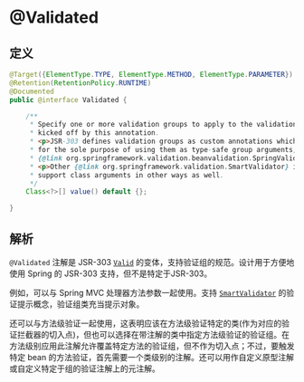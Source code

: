 # @Validated

## 定义

```java
@Target({ElementType.TYPE, ElementType.METHOD, ElementType.PARAMETER})
@Retention(RetentionPolicy.RUNTIME)
@Documented
public @interface Validated {

    /**
     * Specify one or more validation groups to apply to the validation step
     * kicked off by this annotation.
     * <p>JSR-303 defines validation groups as custom annotations which an application declares
     * for the sole purpose of using them as type-safe group arguments, as implemented in
     * {@link org.springframework.validation.beanvalidation.SpringValidatorAdapter}.
     * <p>Other {@link org.springframework.validation.SmartValidator} implementations may
     * support class arguments in other ways as well.
     */
    Class<?>[] value() default {};

}
```

## 解析

`@Validated`  注解是 JSR-303 [`Valid`](https://docs.oracle.com/javaee/7/api/javax/validation/Valid.html?is-external=true) 的变体，支持验证组的规范。设计用于方便地使用 Spring 的 JSR-303 支持，但不是特定于JSR-303。

例如，可以与 Spring MVC 处理器方法参数一起使用。支持 [`SmartValidator`](https://docs.spring.io/spring/docs/current/javadoc-api/org/springframework/validation/SmartValidator.html) 的验证提示概念，验证组类充当提示对象。

还可以与方法级验证一起使用，这表明应该在方法级验证特定的类\(作为对应的验证拦截器的切入点\)，但也可以选择在带注解的类中指定方法级验证的验证组。在方法级别应用此注解允许覆盖特定方法的验证组，但不作为切入点；不过，要触发特定 bean 的方法验证，首先需要一个类级别的注解。还可以用作自定义原型注解或自定义特定于组的验证注解上的元注解。

